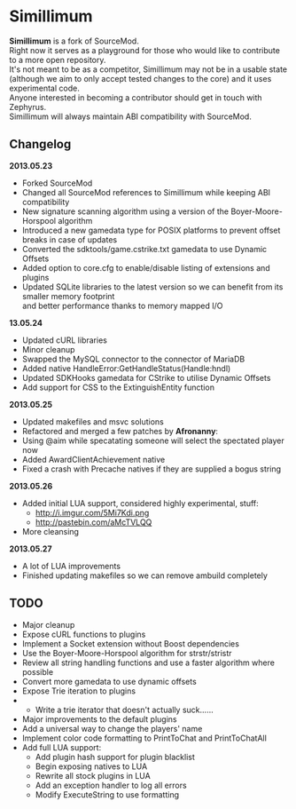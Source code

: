 # Simillimum

**Simillimum** is a fork of SourceMod.  
Right now it serves as a playground for those who would like to contribute to a more open repository.  
It's not meant to be as a competitor, Simillimum may not be in a usable state (although we aim to only accept tested changes to the core) and it uses experimental code.  
Anyone interested in becoming a contributor should get in touch with Zephyrus.  
Simillimum will always maintain ABI compatibility with SourceMod.  


## Changelog

**2013.05.23**
  * Forked SourceMod
  * Changed all SourceMod references to Simillimum while keeping ABI compatibility
  * New signature scanning algorithm using a version of the Boyer-Moore-Horspool algorithm
  * Introduced a new gamedata type for POSIX platforms to prevent offset breaks in case of updates
  * Converted the sdktools/game.cstrike.txt gamedata to use Dynamic Offsets
  * Added option to core.cfg to enable/disable listing of extensions and plugins
  * Updated SQLite libraries to the latest version so we can benefit from its smaller memory footprint  
 and better performance thanks to memory mapped I/O


**13.05.24**
  * Updated cURL libraries
  * Minor cleanup
  * Swapped the MySQL connector to the connector of MariaDB
  * Added native HandleError:GetHandleStatus(Handle:hndl)
  * Updated SDKHooks gamedata for CStrike to utilise Dynamic Offsets
  * Add support for CSS to the ExtinguishEntity function
 

**2013.05.25**
  * Updated makefiles and msvc solutions
  * Refactored and merged a few patches by **Afronanny**:
  * Using @aim while specatating someone will select the spectated player now
  * Added AwardClientAchievement native
  * Fixed a crash with Precache natives if they are supplied a bogus string

**2013.05.26**
  * Added initial LUA support, considered highly experimental, stuff:
    * http://i.imgur.com/5Mi7Kdi.png
    * http://pastebin.com/aMcTVLQQ
  * More cleansing

**2013.05.27**
  * A lot of LUA improvements
  * Finished updating makefiles so we can remove ambuild completely

## TODO

  * Major cleanup
  * Expose cURL functions to plugins
  * Implement a Socket extension without Boost dependencies
  * Use the Boyer-Moore-Horspool algorithm for strstr/stristr
  * Review all string handling functions and use a faster algorithm where possible
  * Convert more gamedata to use dynamic offsets
  * Expose Trie iteration to plugins
  * * Write a trie iterator that doesn't actually suck......
  * Major improvements to the default plugins
  * Add a universal way to change the players' name
  * Implement color code formatting to PrintToChat and PrintToChatAll
  * Add full LUA support:
    * Add plugin hash support for plugin blacklist
    * Begin exposing natives to LUA
    * Rewrite all stock plugins in LUA
    * Add an exception handler to log all errors
    * Modify ExecuteString to use formatting